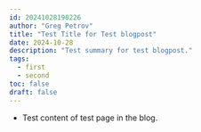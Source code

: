 ```yaml
---
id: 20241028190226
author: "Greg Petrov"
title: "Test Title for Test blogpost"
date: 2024-10-28
description: "Test summary for test blogpost."
tags:
  - first
  - second
toc: false
draft: false
---
```


- Test content of test page in the blog.
